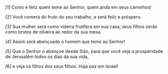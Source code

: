 *[1]* Como é feliz quem teme ao Senhor, quem anda em seus caminhos!

*[2]* Você comerá do fruto do seu trabalho, e será feliz e próspero.

*[3]* Sua mulher será como videira frutífera em sua casa; seus filhos serão como brotos de oliveira ao redor da sua mesa.

*[4]* Assim será abençoado o homem que teme ao Senhor!

*[5]* Que o Senhor o abençoe desde Sião, para que você veja a prosperidade de Jerusalém todos os dias da sua vida,

*[6]* e veja os filhos dos seus filhos. Haja paz em Israel!

